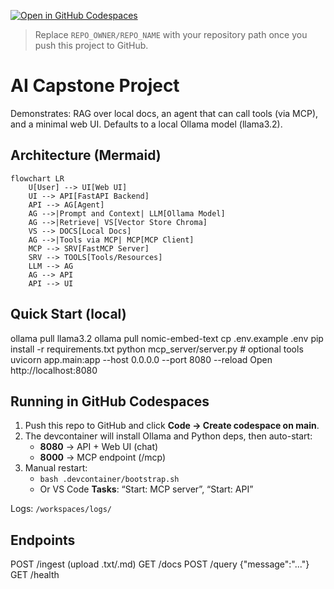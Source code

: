 [![Open in GitHub Codespaces](https://github.com/codespaces/badge.svg)](https://codespaces.new/techupskills/cp-proj?quickstart=1)
> Replace `REPO_OWNER/REPO_NAME` with your repository path once you push this project to GitHub.

# AI Capstone Project

Demonstrates: RAG over local docs, an agent that can call tools (via MCP), and a minimal web UI.
Defaults to a local Ollama model (llama3.2).

## Architecture (Mermaid)
```mermaid
flowchart LR
    U[User] --> UI[Web UI]
    UI --> API[FastAPI Backend]
    API --> AG[Agent]
    AG -->|Prompt and Context| LLM[Ollama Model]
    AG -->|Retrieve| VS[Vector Store Chroma]
    VS --> DOCS[Local Docs]
    AG -->|Tools via MCP| MCP[MCP Client]
    MCP --> SRV[FastMCP Server]
    SRV --> TOOLS[Tools/Resources]
    LLM --> AG
    AG --> API
    API --> UI
```

## Quick Start (local)
ollama pull llama3.2
ollama pull nomic-embed-text
cp .env.example .env
pip install -r requirements.txt
python mcp_server/server.py   # optional tools
uvicorn app.main:app --host 0.0.0.0 --port 8080 --reload
Open http://localhost:8080

## Running in GitHub Codespaces
1. Push this repo to GitHub and click **Code → Create codespace on main**.
2. The devcontainer will install Ollama and Python deps, then auto-start:
   - **8080** → API + Web UI (chat)
   - **8000** → MCP endpoint (/mcp)
3. Manual restart:
   - `bash .devcontainer/bootstrap.sh`
   - Or VS Code **Tasks**: “Start: MCP server”, “Start: API”

Logs: `/workspaces/logs/`

## Endpoints
POST /ingest  (upload .txt/.md)
GET  /docs
POST /query   {"message":"..."}
GET  /health
